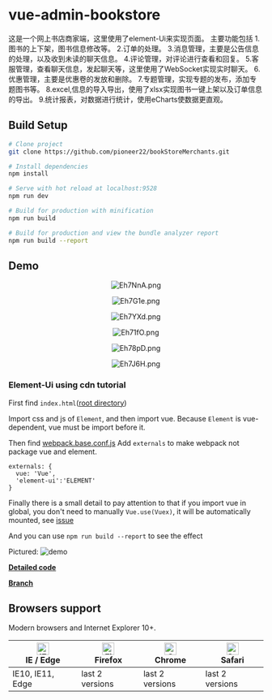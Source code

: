 # vue-admin-bookstore
这是一个网上书店商家端，这里使用了element-Ui来实现页面。
主要功能包括
1.图书的上下架，图书信息修改等。
2.订单的处理。
3.消息管理，主要是公告信息的处理，以及收到未读的聊天信息。
4.评论管理，对评论进行查看和回复。
5.客服管理，查看聊天信息，发起聊天等，这里使用了WebSocket实现实时聊天。
6.优惠管理，主要是优惠卷的发放和删除。
7.专题管理，实现专题的发布，添加专题图书等。
8.excel,信息的导入导出，使用了xlsx实现图书一键上架以及订单信息的导出。
9.统计报表，对数据进行统计，使用eCharts使数据更直观。
## Build Setup

```bash
# Clone project
git clone https://github.com/pioneer22/bookStoreMerchants.git

# Install dependencies
npm install

# Serve with hot reload at localhost:9528
npm run dev

# Build for production with minification
npm run build

# Build for production and view the bundle analyzer report
npm run build --report
```

## Demo
<p align="center">
    <img src="https://s2.ax1x.com/2019/05/12/Eh7NnA.png" alt="Eh7NnA.png" border="0">
</p>
<p align="center">
    <img src="https://s2.ax1x.com/2019/05/12/Eh7G1e.png" alt="Eh7G1e.png" border="0">
</p>
<p align="center">
    <img src="https://s2.ax1x.com/2019/05/12/Eh7YXd.png" alt="Eh7YXd.png" border="0">
</p>
<p align="center">
    <img src="https://s2.ax1x.com/2019/05/12/Eh71fO.png" alt="Eh71fO.png" border="0">
</p>
<p align="center">
    <img src="https://s2.ax1x.com/2019/05/12/Eh78pD.png" alt="Eh78pD.png" border="0">
</p>
<p align="center">
    <img src="https://s2.ax1x.com/2019/05/12/Eh7J6H.png" alt="Eh7J6H.png" border="0">
</p>


### Element-Ui using cdn tutorial

First find `index.html`([root directory](https://github.com/PanJiaChen/vue-admin-template/blob/element-ui-cdn/index.html))

Import css and js of `Element`, and then import vue. Because `Element` is vue-dependent, vue must be import before it.

Then find [webpack.base.conf.js](https://github.com/PanJiaChen/vue-admin-template/blob/element-ui-cdn/build/webpack.base.conf.js)
Add `externals` to make webpack not package vue and element.

```
externals: {
  vue: 'Vue',
  'element-ui':'ELEMENT'
}
```

Finally there is a small detail to pay attention to that if you import vue in global, you don't need to manually `Vue.use(Vuex)`, it will be automatically mounted, see
[issue](https://github.com/vuejs/vuex/issues/731)

And you can use `npm run build --report` to see the effect

Pictured:
![demo](https://panjiachen.github.io/images/element-cdn.png)

**[Detailed code](https://github.com/PanJiaChen/vue-admin-template/commit/746aff560932704ae821f82f10b8b2a9681d5177)**

**[Branch](https://github.com/PanJiaChen/vue-admin-template/tree/element-ui-cdn)**

## Browsers support

Modern browsers and Internet Explorer 10+.

| [<img src="https://raw.githubusercontent.com/alrra/browser-logos/master/src/edge/edge_48x48.png" alt="IE / Edge" width="24px" height="24px" />](http://godban.github.io/browsers-support-badges/)</br>IE / Edge | [<img src="https://raw.githubusercontent.com/alrra/browser-logos/master/src/firefox/firefox_48x48.png" alt="Firefox" width="24px" height="24px" />](http://godban.github.io/browsers-support-badges/)</br>Firefox | [<img src="https://raw.githubusercontent.com/alrra/browser-logos/master/src/chrome/chrome_48x48.png" alt="Chrome" width="24px" height="24px" />](http://godban.github.io/browsers-support-badges/)</br>Chrome | [<img src="https://raw.githubusercontent.com/alrra/browser-logos/master/src/safari/safari_48x48.png" alt="Safari" width="24px" height="24px" />](http://godban.github.io/browsers-support-badges/)</br>Safari |
| --------- | --------- | --------- | --------- |
| IE10, IE11, Edge| last 2 versions| last 2 versions| last 2 versions

